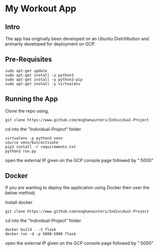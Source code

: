 # My Workout App
## Intro
The app has originally been developed on an Ubuntu Distritibution and primarily developed for deployment on GCP.

## Pre-Requisites

    sudo apt-get update
    sudo apt-get install -y python3
    sudo apt-get install -y python3-pip
    sudo apt-get install -y virtualenv     
    
## Running the App
Clone the repo using;

    git clone https://www.github.com/eoghanwinters/Individual-Project
cd into the "Individual-Project" folder
    
    virtualenv -p python3 venv
    source venv/bin/activate
    pip3 install -r requirements.txt
    python3 run.py
open the external IP given on the GCP console page followed by ":5000"

## Docker
If you are wanting to deploy the application using Docker then user the below method;

Install docker

    git clone https://www.github.com/eoghanwinters/Individual-Project
cd into the "Individual-Project" folder

    docker build . -t flask
    docker run -d -p 5000:5000 flask
open the external IP given on the GCP console page followed by ":5000"   
